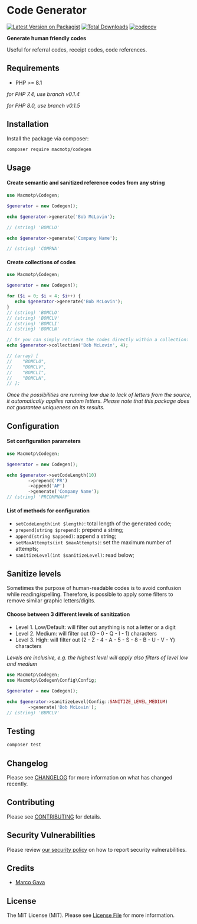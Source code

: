 # Code Generator

[![Latest Version on Packagist](https://img.shields.io/packagist/v/macmotp/codegen.svg)](https://packagist.org/packages/macmotp/codegen)
[![Total Downloads](https://img.shields.io/packagist/dt/macmotp/codegen.svg)](https://packagist.org/packages/macmotp/codegen)
[![codecov](https://codecov.io/gh/macmotp/codegen/branch/main/graph/badge.svg?token=K55RQULWLJ)](https://codecov.io/gh/macmotp/codegen/branch/main/graph/badge.svg?token=K55RQULWLJ)

**Generate human friendly codes**

Useful for referral codes, receipt codes, code references.

## Requirements
- PHP >= 8.1

_for PHP 7.4, use branch v0.1.4_

_for PHP 8.0, use branch v0.1.5_

## Installation

Install the package via composer:

```bash
composer require macmotp/codegen
```

## Usage
   
#### Create semantic and sanitized reference codes from any string
``` php
use Macmotp\Codegen;

$generator = new Codegen();

echo $generator->generate('Bob McLovin');

// (string) 'BOMCLO'

echo $generator->generate('Company Name');

// (string) 'COMPNA'
```

#### Create collections of codes
``` php
use Macmotp\Codegen;

$generator = new Codegen();

for ($i = 0; $i < 4; $i++) {
   echo $generator->generate('Bob McLovin');
}
// (string) 'BOMCLO'
// (string) 'BOMCLV'
// (string) 'BOMCLI'
// (string) 'BOMCLN'

// Or you can simply retrieve the codes directly within a collection:
echo $generator->collection('Bob McLovin', 4);

// (array) [
//    "BOMCLO",
//    "BOMCLV",
//    "BOMCLI",
//    "BOMCLN",
// ];
```
_Once the possibilities are running low due to lack of letters from the source, it automatically applies random letters._
_Please note that this package does not guarantee uniqueness on its results._
## Configuration
#### Set configuration parameters
``` php
use Macmotp\Codegen;

$generator = new Codegen();

echo $generator->setCodeLength(10)
        ->prepend('PR')
        ->append('AP')
        ->generate('Company Name');
// (string) 'PRCOMPNAAP'
```

#### List of methods for configuration
- `setCodeLength(int $length)`: total length of the generated code;
- `prepend(string $prepend)`: prepend a string;
- `append(string $append)`: append a string;
- `setMaxAttempts(int $maxAttempts)`: set the maximum number of attempts;
- `sanitizeLevel(int $sanitizeLevel)`: read below;

## Sanitize levels
Sometimes the purpose of human-readable codes is to avoid confusion while reading/spelling.
Therefore, is possible to apply some filters to remove similar graphic letters/digits.
#### Choose between 3 different levels of sanitization
- Level 1. Low/Default: will filter out anything is not a letter or a digit
- Level 2. Medium: will filter out (O - 0 - Q - I - 1) characters
- Level 3. High: will filter out (2 - Z - 4 - A - 5 - S - 8 - B - U - V - Y) characters

_Levels are inclusive, e.g. the highest level will apply also filters of level low and medium_
``` php
use Macmotp\Codegen;
use Macmotp\Codegen\Config\Config;

$generator = new Codegen();

echo $generator->sanitizeLevel(Config::SANITIZE_LEVEL_MEDIUM)
        ->generate('Bob McLovin');
// (string) 'BBMCLV'
```

## Testing

``` bash
composer test
```

## Changelog

Please see [CHANGELOG](changelog.md) for more information on what has changed recently.

## Contributing

Please see [CONTRIBUTING](.github/contributing.md) for details.

## Security Vulnerabilities

Please review [our security policy](.github/security.md) on how to report security vulnerabilities.

## Credits

- [Marco Gava](https://github.com/macmotp)

## License

The MIT License (MIT). Please see [License File](license.md) for more information.
